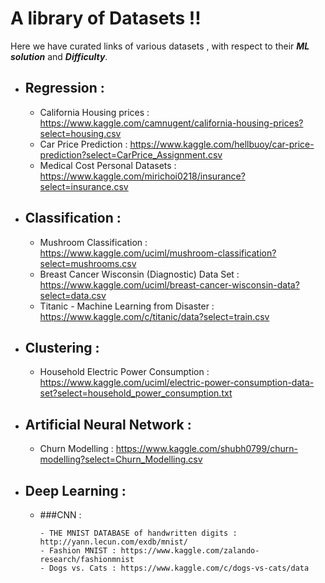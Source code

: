 # A library of Datasets !!

Here we have curated links of various datasets , with respect to their ***ML solution*** and ***Difficulty***.

* ## Regression :
     
     - California Housing prices : https://www.kaggle.com/camnugent/california-housing-prices?select=housing.csv
     - Car Price Prediction : https://www.kaggle.com/hellbuoy/car-price-prediction?select=CarPrice_Assignment.csv
     - Medical Cost Personal Datasets : https://www.kaggle.com/mirichoi0218/insurance?select=insurance.csv

* ## Classification :

     - Mushroom Classification : https://www.kaggle.com/uciml/mushroom-classification?select=mushrooms.csv
     - Breast Cancer Wisconsin (Diagnostic) Data Set : https://www.kaggle.com/uciml/breast-cancer-wisconsin-data?select=data.csv
     - Titanic - Machine Learning from Disaster : https://www.kaggle.com/c/titanic/data?select=train.csv

* ## Clustering :
     
     - Household Electric Power Consumption : https://www.kaggle.com/uciml/electric-power-consumption-data-set?select=household_power_consumption.txt

* ## Artificial Neural Network : 

     - Churn Modelling : https://www.kaggle.com/shubh0799/churn-modelling?select=Churn_Modelling.csv

* ## Deep Learning :

    * ###CNN :
    
          - THE MNIST DATABASE of handwritten digits : http://yann.lecun.com/exdb/mnist/
          - Fashion MNIST : https://www.kaggle.com/zalando-research/fashionmnist
          - Dogs vs. Cats : https://www.kaggle.com/c/dogs-vs-cats/data
